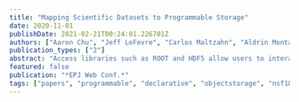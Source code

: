 ```yaml
---
title: "Mapping Scientific Datasets to Programmable Storage"
date: 2020-11-01
publishDate: 2021-02-21T00:24:01.226701Z
authors: ["Aaron Chu", "Jeff LeFevre", "Carlos Maltzahn", "Aldrin Montana", "Peter Alvaro", "Dana Robinson", "Quincey Koziol"]
publication_types: ["2"]
abstract: "Access libraries such as ROOT and HDF5 allow users to interact with datasets using high level abstractions, like coordinate systems and associated slicing operations. Unfortunately, the implementations of access libraries are based on outdated assumptions about storage systems interfaces and are generally unable to fully benefit from modern fast storage devices. For example, access libraries often implement buffering and data layout that assume that large, single-threaded sequential access patterns are causing less overall latency than small parallel random access: while this is true for spinning media, it is not true for flash media. The situation is getting worse with rapidly evolving storage devices such as non-volatile memory and ever larger datasets. Our Skyhook Dataset Mapping project explores distributed dataset mapping infrastructures that can integrate and scale out existing access libraries using Ceph's extensible object model, avoiding reimplementation or even modifications of these access libraries as much as possible. These programmable storage extensions coupled with our distributed dataset mapping techniques enable: 1) access library operations to be offloaded to storage system servers, 2) the independent evolution of access libraries and storage systems and 3) fully leveraging of the existing load balancing, elasticity, and failure management of distributed storage systems like Ceph. They also create more opportunities to conduct storage server-local optimizations specific to storage servers. For example, storage servers might include local key/value stores combined with chunk stores that require different optimizations than a local file system. As storage servers evolve to support new storage devices like non-volatile memory, these server-local optimizations can be implemented while minimizing disruptions to applications. We will report progress on the means by which distributed dataset mapping can be abstracted over particular access libraries, including access libraries for ROOT data, and how we address some of the challenges revolving around data partitioning and composability of access operations."
featured: false
publication: "*EPJ Web Conf.*"
tags: ["papers", "programmable", "declarative", "objectstorage", "nsf1836650"]
---
```


